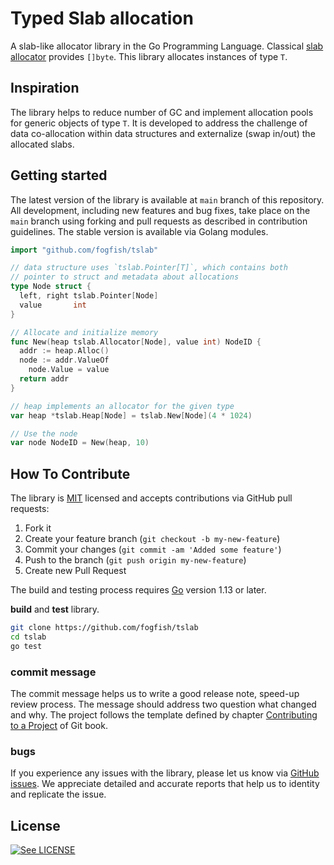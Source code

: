# Typed Slab allocation

A slab-like allocator library in the Go Programming Language. Classical [slab allocator](https://en.wikipedia.org/wiki/Slab_allocation) provides `[]byte`. This library allocates instances of type `T`. 

## Inspiration

The library helps to reduce number of GC and implement allocation pools for generic objects of type `T`. It is developed to address the challenge of data co-allocation within data structures and externalize (swap in/out) the allocated slabs. 

## Getting started

The latest version of the library is available at `main` branch of this repository. All development, including new features and bug fixes, take place on the `main` branch using forking and pull requests as described in contribution guidelines. The stable version is available via Golang modules.

```go
import "github.com/fogfish/tslab"

// data structure uses `tslab.Pointer[T]`, which contains both
// pointer to struct and metadata about allocations
type Node struct {
  left, right tslab.Pointer[Node]
  value       int
}

// Allocate and initialize memory 
func New(heap tslab.Allocator[Node], value int) NodeID { 
  addr := heap.Alloc()
  node := addr.ValueOf
	node.Value = value
  return addr
}

// heap implements an allocator for the given type
var heap *tslab.Heap[Node] = tslab.New[Node](4 * 1024)

// Use the node
var node NodeID = New(heap, 10)
```


## How To Contribute

The library is [MIT](LICENSE) licensed and accepts contributions via GitHub pull requests:

1. Fork it
2. Create your feature branch (`git checkout -b my-new-feature`)
3. Commit your changes (`git commit -am 'Added some feature'`)
4. Push to the branch (`git push origin my-new-feature`)
5. Create new Pull Request

The build and testing process requires [Go](https://golang.org) version 1.13 or later.

**build** and **test** library.

```bash
git clone https://github.com/fogfish/tslab
cd tslab
go test
```

### commit message

The commit message helps us to write a good release note, speed-up review process. The message should address two question what changed and why. The project follows the template defined by chapter [Contributing to a Project](http://git-scm.com/book/ch5-2.html) of Git book.

### bugs

If you experience any issues with the library, please let us know via [GitHub issues](https://github.com/fogfish/tslab/issue). We appreciate detailed and accurate reports that help us to identity and replicate the issue. 


## License

[![See LICENSE](https://img.shields.io/github/license/fogfish/tslab.svg?style=for-the-badge)](LICENSE)